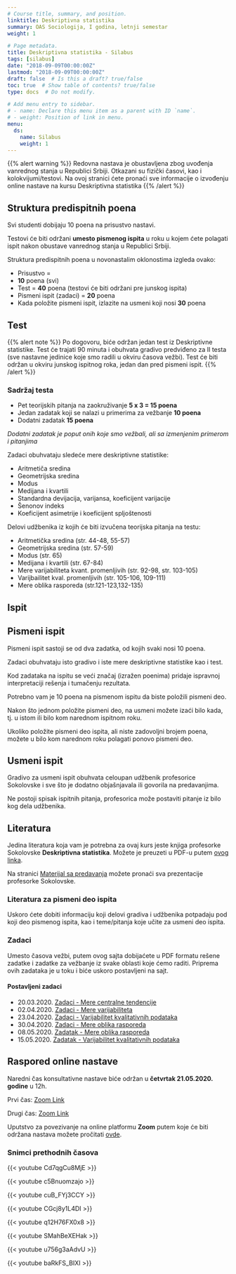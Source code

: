 ```yaml
---
# Course title, summary, and position.
linktitle: Deskriptivna statistika
summary: OAS Sociologija, I godina, letnji semestar
weight: 1

# Page metadata.
title: Deskriptivna statistika - Silabus
tags: [silabus]
date: "2018-09-09T00:00:00Z"
lastmod: "2018-09-09T00:00:00Z"
draft: false  # Is this a draft? true/false
toc: true  # Show table of contents? true/false
type: docs  # Do not modify.

# Add menu entry to sidebar.
# - name: Declare this menu item as a parent with ID `name`.
# - weight: Position of link in menu.
menu:
  ds:
    name: Silabus
    weight: 1
---
```


{{% alert warning %}}
Redovna nastava je obustavljena zbog uvođenja vanrednog stanja u Republici Srbiji. Otkazani su fizički časovi, kao i kolokvijumi/testovi. Na ovoj stranici ćete pronaći sve informacije o izvođenju online nastave na kursu Deskriptivna statistika
{{% /alert %}}

## Struktura predispitnih poena

Svi studenti dobijaju 10 poena na prisustvo nastavi.

Testovi će biti održani **umesto pismenog ispita** u roku u kojem ćete polagati ispit nakon obustave vanrednog stanja u Republici Srbiji.

Struktura predispitnih poena u novonastalim oklonostima izgleda ovako:

- Prisustvo =
-  **10** poena (svi)
- Test = **40** poena (testovi će biti održani pre junskog ispita)
- Pismeni ispit (zadaci) = **20** poena
- Kada položite pismeni ispit, izlazite na usmeni koji nosi **30** poena


## Test

{{% alert note %}}
Po dogovoru, biće održan jedan test iz Deskriptivne statistike. Test će trajati 90 minuta i obuhvata gradivo predviđeno za II testa (sve nastavne jedinice koje smo radili u okviru časova vežbi). Test će biti održan u okviru junskog ispitnog roka, jedan dan pred pismeni ispit.
{{% /alert %}}

### Sadržaj testa

- Pet teorijskih pitanja na zaokruživanje **5 x 3 = 15 poena**
- Jedan zadatak koji se nalazi u primerima za vežbanje **10 poena**
- Dodatni zadatak **15 poena**

*Dodatni zadatak je poput onih koje smo vežbali, ali sa izmenjenim primerom i pitanjima*

Zadaci obuhvataju sledeće mere deskriptivne statistike:

- Aritmetiča sredina
- Geometrijska sredina
- Modus
- Medijana i kvartili
- Standardna devijacija, varijansa, koeficijent varijacije
- Šenonov indeks
- Koeficijent asimetrije i koeficijent spljoštenosti

Delovi udžbenika iz kojih će biti izvučena teorijska pitanja na testu:

- Aritmetička sredina (str. 44-48, 55-57)
- Geometrijska sredina (str. 57-59)
- Modus (str. 65)
- Medijana i kvartili (str. 67-84)
- Mere varijabiliteta kvant. promenljivih (str. 92-98, str. 103-105)
- Varijbailitet kval. promenljivih (str. 105-106, 109-111)
- Mere oblika rasporeda (str.121-123,132-135)

## Ispit

## Pismeni ispit

Pismeni ispit sastoji se od dva zadatka, od kojih svaki nosi 10 poena.

Zadaci obuhvataju isto gradivo i iste mere deskriptivne statistike kao i test.

Kod zadataka na ispitu se veći značaj (izražen poenima) pridaje ispravnoj interpretaciji rešenja i tumačenju rezultata.

Potrebno vam je 10 poena na pismenom ispitu da biste položili pismeni deo.

Nakon što jednom položite pismeni deo, na usmeni možete izaći bilo kada, tj. u istom ili bilo kom narednom ispitnom roku.

Ukoliko položite pismeni deo ispita, ali niste zadovoljni brojem poena, možete u bilo kom narednom roku polagati ponovo pismeni deo.

## Usmeni ispit

Gradivo za usmeni ispit obuhvata celoupan udžbenik profesorice Sokolovske i sve što je dodatno objašnjavala ili govorila na predavanjima.

Ne postoji spisak ispitnih pitanja, profesorica može postaviti pitanje iz bilo kog dela udžbenika.




## Literatura

Jedina literatura koja vam je potrebna za ovaj kurs jeste knjiga profesorke Sokolovske **Deskriptivna statistika**. Možete je preuzeti u PDF-u putem [ovog linka](/files/ds-ds.pdf).

Na stranici [Materijal sa predavanja](ds-p.html) možete pronaći sva prezentacije profesorke Sokolovske.

### Literatura za pismeni deo ispita

Uskoro ćete dobiti informaciju koji delovi gradiva i udžbenika potpadaju pod koji deo pismenog ispita, kao i teme/pitanja koje učite za usmeni deo ispita.

### Zadaci

Umesto časova vežbi, putem ovog sajta dobijaćete u PDF formatu rešene zadatke i zadatke za vežbanje iz svake oblasti koje ćemo raditi. Priprema ovih zadataka je u toku i biće uskoro postavljeni na sajt.

#### Postavljeni zadaci 

- 20.03.2020. [Zadaci - Mere centralne tendencije](/files/ds-z01.pdf)
- 02.04.2020. [Zadaci - Mere varijabiliteta](/files/ds-z02.pdf)
- 23.04.2020. [Zadaci - Varijabilitet kvalitativnih podataka](/files/ds-z03.pdf)
- 30.04.2020. [Zadaci - Mere oblika rasporeda](/files/ds-z04.pdf)
- 08.05.2020. [Zadatak - Mere oblika rasporeda](/files/ds-z05.pdf)
- 15.05.2020. [Zadatak - Varijabilitet kvalitativnih podataka](/files/ds-z06.pdf)

## Raspored online nastave

Naredni čas konsultativne nastave biće održan u **četvrtak 21.05.2020. godine** u 12h.

Prvi čas: [Zoom Link](https://zoom.us/j/92699043011?pwd=UzRjanRQaEpMeFBhbWpiWFZPY1Y2dz09)

Drugi čas: [Zoom Link](https://zoom.us/j/91434219360?pwd=UVdaUzM0K2RZd3k4d0kzT3cvWjBUQT09)

Uputstvo za povezivanje na online platformu **Zoom** putem koje će biti održana nastava možete pročitati [ovde](ds-kons.html).


### Snimci prethodnih časova

{{< youtube Cd7qgCu8MjE >}}

{{< youtube c5Bnuomzajo >}}

{{< youtube cuB_FYj3CCY >}}

{{< youtube CGcj8y1L4DI >}}

{{< youtube q12H76FX0x8 >}}

{{< youtube SMahBeXEHak >}}

{{< youtube u756g3aAdvU >}}

{{< youtube baRkFS_BIXI >}}

